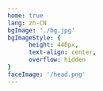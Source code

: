 ```yaml
---
home: true
lang: zh-CN
bgImage: './bg.jpg'
bgImageStyle: {
      height: 440px,
      text-align: center,
      overflow: hidden
}
faceImage: '/head.png'
---
```

